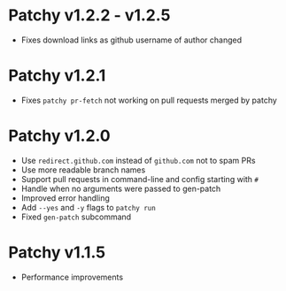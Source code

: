 # Patchy v1.2.2 - v1.2.5

- Fixes download links as github username of author changed

# Patchy v1.2.1

- Fixes `patchy pr-fetch` not working on pull requests merged by patchy

# Patchy v1.2.0

- Use `redirect.github.com` instead of `github.com` not to spam PRs
- Use more readable branch names
- Support pull requests in command-line and config starting with `#`
- Handle when no arguments were passed to gen-patch
- Improved error handling
- Add `--yes` and `-y` flags to `patchy run`
- Fixed `gen-patch` subcommand

# Patchy v1.1.5

- Performance improvements

